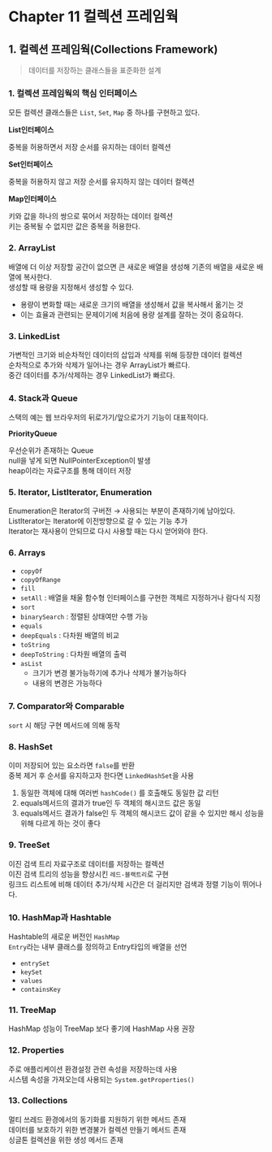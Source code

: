 # Chapter 11 컬렉션 프레임웍

## 1. 컬렉션 프레임웍(Collections Framework)

> 데이터를 저장하는 클래스들을 표준화한 설계

### 1. 컬렉션 프레임웍의 핵심 인터페이스

모든 컬렉션 클래스들은 `List`, `Set`, `Map` 중 하나를 구현하고 있다.

**List인터페이스**

중복을 허용하면서 저장 순서를 유지하는 데이터 컬렉션

**Set인터페이스**

중복을 허용하지 않고 저장 순서를 유지하지 않는 데이터 컬렉션

**Map인터페이스**

키와 값을 하나의 쌍으로 묶어서 저장하는 데이터 컬렉션  
키는 중복될 수 없지만 값은 중복을 허용한다.

### 2. ArrayList

배열에 더 이상 저장할 공간이 없으면 큰 새로운 배열을 생성해 기존의 배열을 새로운 배열에 복사한다.  
생성할 때 용량을 지정해서 생성할 수 있다.
- 용량이 변화할 때는 새로운 크기의 배열을 생성해서 값을 복사해서 옮기는 것
- 이는 효율과 관련되는 문제이기에 처음에 용량 설계를 잘하는 것이 중요하다.

### 3. LinkedList

가변적인 크기와 비순차적인 데이터의 삽입과 삭제를 위해 등장한 데이터 컬렉션  
순차적으로 추가와 삭제가 일어나는 경우 ArrayList가 빠르다.  
중간 데이터를 추가/삭제하는 경우 LinkedList가 빠르다.

### 4. Stack과 Queue

스택의 예는 웹 브라우저의 뒤로가기/앞으로가기 기능이 대표적이다.

**PriorityQueue**

우선순위가 존재하는 Queue  
null을 넣게 되면 NullPointerException이 발생  
heap이라는 자료구조를 통해 데이터 저장

### 5. Iterator, ListIterator, Enumeration

Enumeration은 Iterator의 구버전 → 사용되는 부분이 존재하기에 남아있다.  
ListIterator는 Iterator에 이전방향으로 갈 수 있는 기능 추가  
Iterator는 재사용이 안되므로 다시 사용할 때는 다시 얻어와야 한다.

### 6. Arrays

- `copyOf`
- `copyOfRange`
- `fill`
- `setAll` : 배열을 채울 함수형 인터페이스를 구현한 객체르 지정하거나 람다식 지정
- `sort`
- `binarySearch` : 정렬된 상태여만 수행 가능
- `equals`
- `deepEquals` : 다차원 배열의 비교
- `toString`
- `deepToString` : 다차원 배열의 출력
- `asList`
  - 크기가 변경 불가능하기에 추가나 삭제가 불가능하다
  - 내용의 변경은 가능하다


### 7. Comparator와 Comparable

`sort` 시 해당 구현 메서드에 의해 동작

### 8. HashSet

이미 저장되어 있는 요소라면 `false`를 반환  
중복 제거 후 순서를 유지하고자 한다면 `LinkedHashSet`을 사용
1. 동일한 객체에 대해 여러번 `hashCode()` 를 호출해도 동일한 값 리턴
2. equals메서드의 결과가 true인 두 객체의 해시코드 값은 동일
3. equals메서드 결과가 false인 두 객체의 해시코드 값이 같을 수 있지만 해시 성능을 위해 다르게 하는 것이 좋다

### 9. TreeSet

이진 검색 트리 자료구조로 데이터를 저장하는 컬렉션  
이진 검색 트리의 성능을 향상시킨 `레드-블랙트리`로 구현  
링크드 리스트에 비해 데이터 추가/삭제 시간은 더 걸리지만 검색과 정렬 기능이 뛰어나다.

### 10. HashMap과 Hashtable

Hashtable의 새로운 버전인 `HashMap`  
`Entry`라는 내부 클래스를 정의하고 Entry타입의 배열을 선언
- `entrySet`
- `keySet`
- `values`
- `containsKey`

### 11. TreeMap

HashMap 성능이 TreeMap 보다 좋기에 HashMap 사용 권장

### 12. Properties

주로 애플리케이션 환경설정 관련 속성을 저장하는데 사용  
시스템 속성을 가져오는데 사용되는 `System.getProperties()`

### 13. Collections

멀티 쓰레드 환경에서의 동기화를 지원하기 위한 메서드 존재  
데이터를 보호하기 위한 변경불가 컬렉션 만들기 메서드 존재  
싱글톤 컬렉션을 위한 생성 메서드 존재